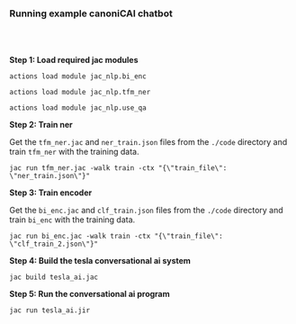 ### Running example canoniCAI chatbot

<br>
<br>

**Step 1: Load required jac modules**
```
actions load module jac_nlp.bi_enc

actions load module jac_nlp.tfm_ner

actions load module jac_nlp.use_qa
```

**Step 2: Train ner**

Get the `tfm_ner.jac` and `ner_train.json` files from the `./code` directory and train `tfm_ner` with the training data.

```
jac run tfm_ner.jac -walk train -ctx "{\"train_file\": \"ner_train.json\"}"
```
**Step 3: Train encoder**

Get the `bi_enc.jac` and `clf_train.json` files from the `./code` directory and train `bi_enc` with the training data.

```
jac run bi_enc.jac -walk train -ctx "{\"train_file\": \"clf_train_2.json\"}"
```

**Step 4: Build the tesla conversational ai system**

```
jac build tesla_ai.jac
```

**Step 5: Run the conversational ai program**
```
jac run tesla_ai.jir
```